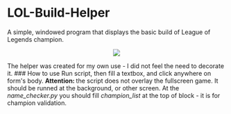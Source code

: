 # LOL-Build-Helper
A simple, windowed program that displays the basic build of League of Legends champion.  
<p align="center">
  <img src="https://i.imgur.com/EajVUqX.png">  
</p>  
The helper was created for my own use - I did not feel the need to decorate it.
### How to use  
Run script, then fill a textbox, and click anywhere on form's body. <b> Attention: </b> the script does not overlay the fullscreen game. It should be runned at the background, or other screen.  
At the <i>name_checker.py</i> you should fill <i>champion_list</i> at the top of block - it is for champion validation.
